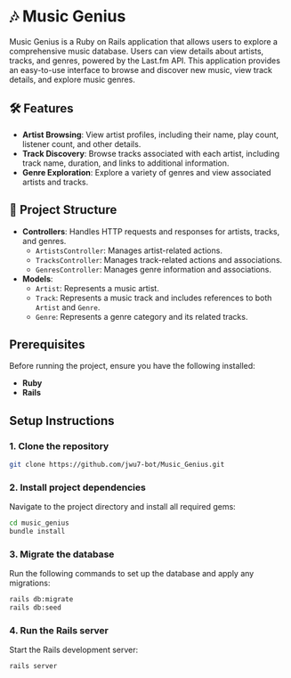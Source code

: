 # 🎶 Music Genius
Music Genius is a Ruby on Rails application that allows users to explore a comprehensive music database. Users can view details about artists, tracks, and genres, powered by the Last.fm API. This application provides an easy-to-use interface to browse and discover new music, view track details, and explore music genres.

## 🛠 Features
- **Artist Browsing**: View artist profiles, including their name, play count, listener count, and other details.
- **Track Discovery**: Browse tracks associated with each artist, including track name, duration, and links to additional information.
- **Genre Exploration**: Explore a variety of genres and view associated artists and tracks.

## 📂 Project Structure
- **Controllers**: Handles HTTP requests and responses for artists, tracks, and genres.
  - `ArtistsController`: Manages artist-related actions.
  - `TracksController`: Manages track-related actions and associations.
  - `GenresController`: Manages genre information and associations.
- **Models**:
  - `Artist`: Represents a music artist.
  - `Track`: Represents a music track and includes references to both `Artist` and `Genre`.
  - `Genre`: Represents a genre category and its related tracks.

## Prerequisites

Before running the project, ensure you have the following installed:

- **Ruby** 
- **Rails** 

## Setup Instructions

### 1. Clone the repository

```bash
git clone https://github.com/jwu7-bot/Music_Genius.git
```

### 2. Install project dependencies
Navigate to the project directory and install all required gems:

```bash
cd music_genius
bundle install
```

### 3. Migrate the database
Run the following commands to set up the database and apply any migrations:

```bash
rails db:migrate  
rails db:seed
```

### 4. Run the Rails server
Start the Rails development server:

```bash
rails server
```

